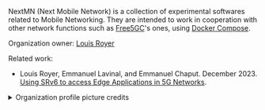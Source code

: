 NextMN (Next Mobile Network) is a collection of experimental softwares related to Mobile Networking.
They are intended to work in cooperation with other network functions such as [Free5GC](https://github.com/free5gc)'s ones, using [Docker Compose](https://github.com/docker/compose).

Organization owner: [Louis Royer](https://github.com/louisroyer)

Related work:
- Louis Royer, Emmanuel Lavinal, and Emmanuel Chaput. December 2023. [Using SRv6 to access Edge Applications in 5G Networks](https://doi.org/10.1145/3630202.3630231).

<details><summary>Organization profile picture credits</summary>
<ul><li><a href="https://commons.wikimedia.org/wiki/File:Pirate_Flag.svg">Oren neu dag, CC-BY-SA-3.0</a></li></ul>
</details>
